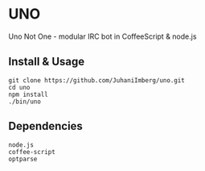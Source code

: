 UNO
===

Uno Not One - modular IRC bot in CoffeeScript & node.js

Install & Usage
---------------

	git clone https://github.com/JuhaniImberg/uno.git
	cd uno
	npm install
	./bin/uno

Dependencies
------------

	node.js
	coffee-script
	optparse